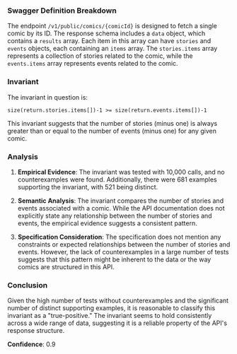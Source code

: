 ### Swagger Definition Breakdown

The endpoint `/v1/public/comics/{comicId}` is designed to fetch a single comic by its ID. The response schema includes a `data` object, which contains a `results` array. Each item in this array can have `stories` and `events` objects, each containing an `items` array. The `stories.items` array represents a collection of stories related to the comic, while the `events.items` array represents events related to the comic.

### Invariant

The invariant in question is:

`size(return.stories.items[])-1 >= size(return.events.items[])-1`

This invariant suggests that the number of stories (minus one) is always greater than or equal to the number of events (minus one) for any given comic.

### Analysis

1. **Empirical Evidence**: The invariant was tested with 10,000 calls, and no counterexamples were found. Additionally, there were 681 examples supporting the invariant, with 521 being distinct.

2. **Semantic Analysis**: The invariant compares the number of stories and events associated with a comic. While the API documentation does not explicitly state any relationship between the number of stories and events, the empirical evidence suggests a consistent pattern.

3. **Specification Consideration**: The specification does not mention any constraints or expected relationships between the number of stories and events. However, the lack of counterexamples in a large number of tests suggests that this pattern might be inherent to the data or the way comics are structured in this API.

### Conclusion

Given the high number of tests without counterexamples and the significant number of distinct supporting examples, it is reasonable to classify this invariant as a "true-positive." The invariant seems to hold consistently across a wide range of data, suggesting it is a reliable property of the API's response structure.

**Confidence**: 0.9
